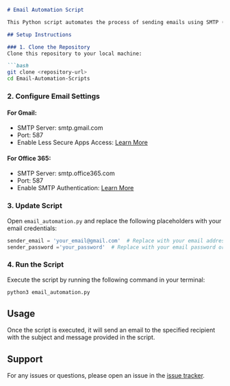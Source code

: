 
```markdown
# Email Automation Script

This Python script automates the process of sending emails using SMTP (Simple Mail Transfer Protocol). You can use this script to send emails programmatically from your Python application.

## Setup Instructions

### 1. Clone the Repository
Clone this repository to your local machine:

```bash
git clone <repository-url>
cd Email-Automation-Scripts
```

### 2. Configure Email Settings

#### For Gmail:
- SMTP Server: smtp.gmail.com
- Port: 587
- Enable Less Secure Apps Access: [Learn More](https://support.google.com/accounts/answer/6010255)

#### For Office 365:
- SMTP Server: smtp.office365.com
- Port: 587
- Enable SMTP Authentication: [Learn More](https://docs.microsoft.com/en-us/exchange/clients-and-mobile-in-exchange-online/authenticated-client-smtp-submission)

### 3. Update Script
Open `email_automation.py` and replace the following placeholders with your email credentials:

```python
sender_email = 'your_email@gmail.com'  # Replace with your email address
sender_password ='your_password'  # Replace with your email password or app password
```

### 4. Run the Script
Execute the script by running the following command in your terminal:

```bash
python3 email_automation.py
```

## Usage
Once the script is executed, it will send an email to the specified recipient with the subject and message provided in the script.

## Support
For any issues or questions, please open an issue in the [issue tracker](https://github.com/sandeepmvd18/Python-Automation-Scripts.git/issues).

```

